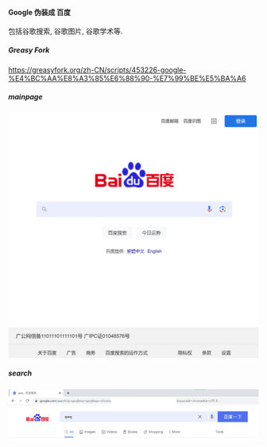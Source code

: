 #### Google 伪装成 百度

包括谷歌搜索, 谷歌图片, 谷歌学术等.

##### Greasy Fork

https://greasyfork.org/zh-CN/scripts/453226-google-%E4%BC%AA%E8%A3%85%E6%88%90-%E7%99%BE%E5%BA%A6

##### mainpage

![mainpage](./show1.png)

##### search

![search](./show2.png)
